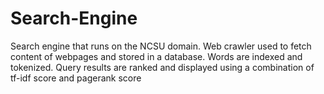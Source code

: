 # Search-Engine
Search engine that runs on the NCSU domain. Web crawler used to fetch content of webpages and stored in a database. Words are indexed and tokenized. Query results are ranked and displayed using a combination of tf-idf score and pagerank score
